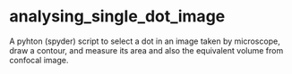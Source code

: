 # analysing_single_dot_image
A pyhton (spyder) script to select a dot in an image taken by microscope, draw a contour, and measure its area and also the equivalent volume from confocal image.
